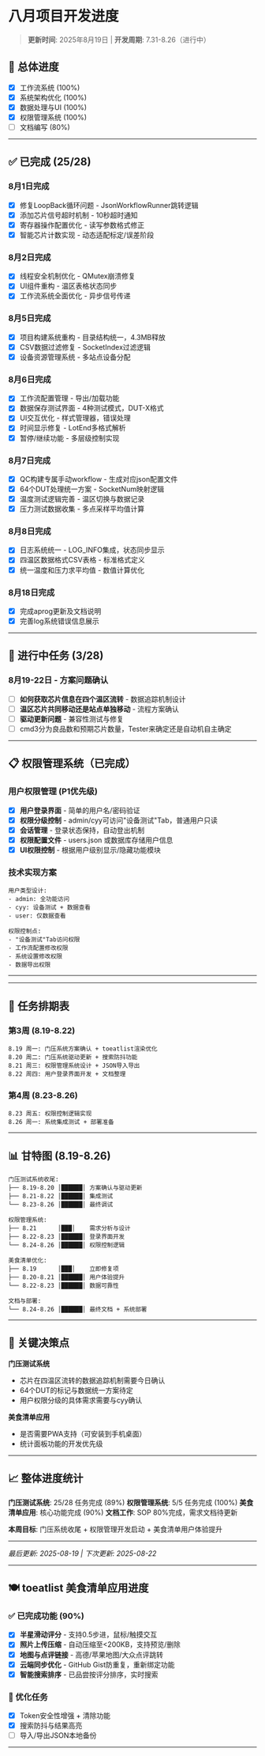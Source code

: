 # 八月项目开发进度

> **更新时间**: 2025年8月19日 | **开发周期**: 7.31-8.26（进行中）

## 🎯 总体进度

- [X] 工作流系统 (100%)
- [X] 系统架构优化 (100%)
- [X] 数据处理与UI (100%)
- [X] 权限管理系统 (100%)
- [ ] 文档编写 (80%)

---

## ✅ 已完成 (25/28)

### 8月1日完成

- [X] 修复LoopBack循环问题 - JsonWorkflowRunner跳转逻辑
- [X] 添加芯片信号超时机制 - 10秒超时通知
- [X] 寄存器操作配置优化 - 读写参数格式修正
- [X] 智能芯片计数实现 - 动态适配标定/误差阶段

### 8月2日完成

- [X] 线程安全机制优化 - QMutex崩溃修复
- [X] UI组件重构 - 温区表格状态同步
- [X] 工作流系统全面优化 - 异步信号传递

### 8月5日完成

- [X] 项目构建系统重构 - 目录结构统一，4.3MB释放
- [X] CSV数据过滤修复 - SocketIndex过滤逻辑
- [X] 设备资源管理系统 - 多站点设备分配

### 8月6日完成

- [X] 工作流配置管理 - 导出/加载功能
- [X] 数据保存测试界面 - 4种测试模式，DUT-X格式
- [X] UI交互优化 - 样式管理器，错误处理
- [X] 时间显示修复 - LotEnd多格式解析
- [X] 暂停/继续功能 - 多层级控制实现

### 8月7日完成

- [X] QC构建专属手动workflow - 生成对应json配置文件
- [X] 64个DUT处理统一方案 - SocketNum映射逻辑
- [X] 温度测试逻辑完善 - 温区切换与数据记录
- [X] 压力测试数据收集 - 多点采样平均值计算

### 8月8日完成

- [X] 日志系统统一 - LOG_INFO集成，状态同步显示
- [X] 四温区数据格式CSV表格 - 标准格式定义
- [X] 统一温度和压力求平均值 - 数值计算优化

### 8月18日完成

- [X] 完成aprog更新及文档说明
- [X] 完善log系统错误信息展示

---

## 🔄 进行中任务 (3/28)

### 8月19-22日 - 方案问题确认

- [ ] **如何获取芯片信息在四个温区流转** - 数据追踪机制设计
- [ ] **温区芯片共同移动还是站点单独移动** - 流程方案确认
- [ ] **驱动更新问题** - 兼容性测试与修复
- [ ] cmd3分为良品数和预期芯片数量，Tester来确定还是自动机自主确定

---

## 📋 权限管理系统（已完成）

### 用户权限管理 (P1优先级)

- [X] **用户登录界面** - 简单的用户名/密码验证
- [X] **权限分级控制** - admin/cyy可访问"设备测试"Tab，普通用户只读
- [X] **会话管理** - 登录状态保持，自动登出机制
- [X] **权限配置文件** - users.json 或数据库存储用户信息
- [X] **UI权限控制** - 根据用户级别显示/隐藏功能模块

### 技术实现方案

```
用户类型设计:
- admin: 全功能访问
- cyy: 设备测试 + 数据查看
- user: 仅数据查看

权限控制点:
- "设备测试"Tab访问权限
- 工作流配置修改权限  
- 系统设置修改权限
- 数据导出权限
```

---

---

## 📅 任务排期表

### 第3周 (8.19-8.22)

```
8.19 周一: 门压系统方案确认 + toeatlist渲染优化
8.20 周二: 门压系统驱动更新 + 搜索防抖功能
8.21 周三: 权限管理系统设计 + JSON导入导出
8.22 周四: 用户登录界面开发 + 文档整理
```

### 第4周 (8.23-8.26)

```
8.23 周五: 权限控制逻辑实现
8.26 周一: 系统集成测试 + 部署准备
```

---

## 📊 甘特图 (8.19-8.26)

```
门压测试系统收尾:
├── 8.19-8.20 │██████│ 方案确认与驱动更新
├── 8.21-8.22 │██████│ 集成测试
└── 8.23-8.26 │██████│ 最终调试

权限管理系统:  
├── 8.21      │███│    需求分析与设计
├── 8.22-8.23 │██████│ 登录界面开发  
└── 8.24-8.26 │██████│ 权限控制逻辑

美食清单优化:
├── 8.19      │███│    立即修复项
├── 8.20-8.21 │██████│ 用户体验提升
└── 8.22-8.23 │██████│ 数据可靠性

文档与部署:
└── 8.24-8.26 │██████│ 最终文档 + 系统部署
```

---

## 🚨 关键决策点

**门压测试系统**

- 芯片在四温区流转的数据追踪机制需要今日确认
- 64个DUT的标记与数据统一方案待定
- 用户权限分级的具体需求需要与cyy确认

**美食清单应用**

- 是否需要PWA支持（可安装到手机桌面）
- 统计面板功能的开发优先级

---

## 📈 整体进度统计

**门压测试系统**: 25/28 任务完成 (89%)
**权限管理系统**: 5/5 任务完成 (100%)
**美食清单应用**: 核心功能完成 (90%)
**文档工作**: SOP 80%完成，需求文档待更新

**本周目标**: 门压系统收尾 + 权限管理开发启动 + 美食清单用户体验提升

---

*最后更新: 2025-08-19 | 下次更新: 2025-08-22*

---

## 🍽️ toeatlist 美食清单应用进度

### ✅ 已完成功能 (90%)

- [X] **半星滑动评分** - 支持0.5步进，鼠标/触摸交互
- [X] **照片上传压缩** - 自动压缩至<200KB，支持预览/删除
- [X] **地图与点评链接** - 高德/苹果地图/大众点评跳转
- [X] **云端同步优化** - GitHub Gist防重复，重新绑定功能
- [X] **智能搜索排序** - 已品尝按评分排序，实时搜索

### 🔄 优化任务

- [X] Token安全性增强 + 清除功能
- [X] 搜索防抖与结果高亮
- [ ] 导入/导出JSON本地备份

---
